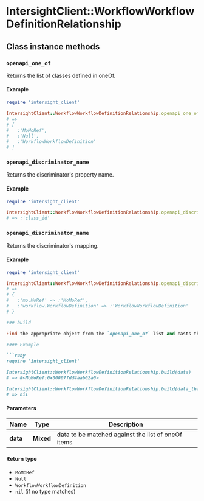 # IntersightClient::WorkflowWorkflowDefinitionRelationship

## Class instance methods

### `openapi_one_of`

Returns the list of classes defined in oneOf.

#### Example

```ruby
require 'intersight_client'

IntersightClient::WorkflowWorkflowDefinitionRelationship.openapi_one_of
# =>
# [
#   :'MoMoRef',
#   :'Null',
#   :'WorkflowWorkflowDefinition'
# ]
```

### `openapi_discriminator_name`

Returns the discriminator's property name.

#### Example

```ruby
require 'intersight_client'

IntersightClient::WorkflowWorkflowDefinitionRelationship.openapi_discriminator_name
# => :'class_id'
```

### `openapi_discriminator_name`

Returns the discriminator's mapping.

#### Example

```ruby
require 'intersight_client'

IntersightClient::WorkflowWorkflowDefinitionRelationship.openapi_discriminator_mapping
# =>
# {
#   :'mo.MoRef' => :'MoMoRef',
#   :'workflow.WorkflowDefinition' => :'WorkflowWorkflowDefinition'
# }

### build

Find the appropriate object from the `openapi_one_of` list and casts the data into it.

#### Example

```ruby
require 'intersight_client'

IntersightClient::WorkflowWorkflowDefinitionRelationship.build(data)
# => #<MoMoRef:0x00007fdd4aab02a0>

IntersightClient::WorkflowWorkflowDefinitionRelationship.build(data_that_doesnt_match)
# => nil
```

#### Parameters

| Name | Type | Description |
| ---- | ---- | ----------- |
| **data** | **Mixed** | data to be matched against the list of oneOf items |

#### Return type

- `MoMoRef`
- `Null`
- `WorkflowWorkflowDefinition`
- `nil` (if no type matches)

